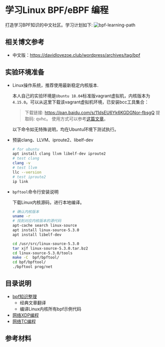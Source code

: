 # 学习Linux BPF/eBPF 编程

打造学习BPF知识的中文社区。学习计划如下:
![bpf-learning-path](https://davidlovezoe.club/wordpress/wp-content/uploads/2020/06/eBPF-learning-002-2048x1528.png)

## 相关博文参考
- 中文版：https://davidlovezoe.club/wordpress/archives/tag/bpf

## 实验环境准备
- Linux操作系统，推荐使用最新稳定内核版本.
  
  本人自己的实验环境是`Ubuntu 18.04`标准版vagrant虚拟机，内核版本为`4.15.0`。可以从这里下载该vagrant虚拟机环境，已安装bcc工具集合：
  
  > 下载链接: https://pan.baidu.com/s/11dsEU6Yk6KGDGNor-fbsgQ 提取码: qvhc。
  > 使用方式可以参考[这篇文章](https://davidlovezoe.club/ebpf-learning-bcc-intro)。
  
  以下命令如无特殊说明，均在Ubuntu环境下测试执行。

- 预装clang、LLVM、iproute2、libelf-dev
  ```bash
  # for ubuntu
  apt install clang llvm libelf-dev iproute2
  # test clang
  clang -v
  # test llvm
  llc --version
  # test iproute2
  ip link
  ```
- `bpftool`命令行安装说明

  下载Linux内核源码，进行本地编译。
  ```bash
  # 确认内核版本
  uname -r
  # 找到对应内核版本的源代码
  apt-cache search linux-source
  apt install linux-source-5.3.0
  apt install libelf-dev

  cd /usr/src/linux-source-5.3.0
  tar xjf linux-source-5.3.0.tar.bz2
  cd linux-source-5.3.0/tools
  make -C  bpf/bpftool/
  cd bpf/bpftool/
  ./bpftool prog/net
  ```

## 目录说明
- [bpf知识整理](./bpf/README.md)
  - 经典文章翻译
  - 编译Linux内核所有bpf示例代码
- [网络XDP编程](./xdp/README.md) 
- [网络TC编程](./tc/README.md)

## 参考材料
